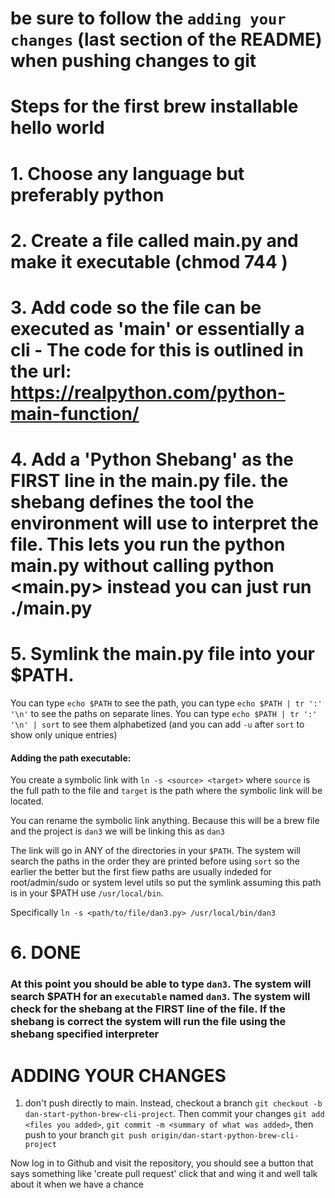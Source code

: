 # be sure to follow the `adding your changes` (last section of the README) when pushing changes to git

# Steps for the first brew installable hello world

# 1. Choose any language but preferably python

# 2. Create a file called main.py and make it executable (chmod 744 <filename>)

# 3. Add code so the file can be executed as 'main' or essentially a cli - The code for this is outlined in the url: https://realpython.com/python-main-function/

# 4. Add a 'Python Shebang' as the FIRST line in the main.py file. the shebang defines the tool the environment will use to interpret the file. This lets you run the python main.py without calling python <main.py> instead you can just run ./main.py

# 5. Symlink the main.py file into your $PATH.
   You can type `echo $PATH` to see the path, you can type `echo $PATH | tr ':' '\n'` to see the paths on separate lines. You can type `echo $PATH | tr ':' '\n' | sort` to see them alphabetized (and you can add `-u` after `sort` to show only unique entries)

   #### Adding the path executable:
   You create a symbolic link with `ln -s <source> <target>` where `source` is the full path to the file and `target` is the path where the symbolic link will be located.

   You can rename the symbolic link anything. Because this will be a brew file and the project is `dan3` we will be linking this as `dan3`

   The link will go in ANY of the directories in your `$PATH`. The system will search the paths in the order they are printed before using `sort` so the earlier the better but the first fiew paths are usually indeded for root/admin/sudo or system level utils so put the symlink assuming this path is in your $PATH use `/usr/local/bin`.

   Specifically `ln -s <path/to/file/dan3.py> /usr/local/bin/dan3`

# 6. DONE

### At this point you should be able to type `dan3`. The system will search $PATH for an `executable` named `dan3`. The system will check for the shebang at the FIRST line of the file. If the shebang is correct the system will run the file using the shebang specified interpreter

# ADDING YOUR CHANGES

1. don't push directly to main. Instead, checkout a branch `git checkout -b dan-start-python-brew-cli-project`. Then commit your changes `git add <files you added>`, `git commit -m <summary of what was added>`, then push to your branch `git push origin/dan-start-python-brew-cli-project`

Now log in to Github and visit the repository, you should see a button that says something like 'create pull request' click that and wing it and well talk about it when we have a chance
